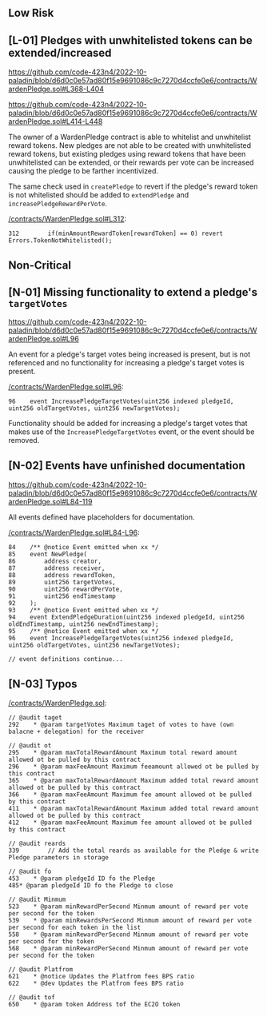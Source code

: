 ## Low Risk

## [L-01] Pledges with unwhitelisted tokens can be extended/increased
https://github.com/code-423n4/2022-10-paladin/blob/d6d0c0e57ad80f15e9691086c9c7270d4ccfe0e6/contracts/WardenPledge.sol#L368-L404

https://github.com/code-423n4/2022-10-paladin/blob/d6d0c0e57ad80f15e9691086c9c7270d4ccfe0e6/contracts/WardenPledge.sol#L414-L448

The owner of a WardenPledge contract is able to whitelist and unwhitelist reward tokens. New pledges are not able to be created with unwhitelisted reward tokens, but existing pledges using reward tokens that have been unwhitelisted can be extended, or their rewards per vote can be increased causing the pledge to be farther incentivized.

The same check used in `createPledge` to revert if the pledge's reward token is not whitelisted should be added to `extendPledge` and `increasePledgeRewardPerVote`.

[/contracts/WardenPledge.sol#L312](https://github.com/code-423n4/2022-10-paladin/blob/d6d0c0e57ad80f15e9691086c9c7270d4ccfe0e6/contracts/WardenPledge.sol#L312):
```solidity
312        if(minAmountRewardToken[rewardToken] == 0) revert Errors.TokenNotWhitelisted();
```
## Non-Critical

## [N-01] Missing functionality to extend a pledge's `targetVotes`
https://github.com/code-423n4/2022-10-paladin/blob/d6d0c0e57ad80f15e9691086c9c7270d4ccfe0e6/contracts/WardenPledge.sol#L96

An event for a pledge's target votes being increased is present, but is not referenced and no functionality for increasing a pledge's target votes is present.

[/contracts/WardenPledge.sol#L96](https://github.com/code-423n4/2022-10-paladin/blob/d6d0c0e57ad80f15e9691086c9c7270d4ccfe0e6/contracts/WardenPledge.sol#L96):
```solidity
96    event IncreasePledgeTargetVotes(uint256 indexed pledgeId, uint256 oldTargetVotes, uint256 newTargetVotes);
```

Functionality should be added for increasing a pledge's target votes that makes use of the `IncreasePledgeTargetVotes` event, or the event should be removed.

## [N-02] Events have unfinished documentation
https://github.com/code-423n4/2022-10-paladin/blob/d6d0c0e57ad80f15e9691086c9c7270d4ccfe0e6/contracts/WardenPledge.sol#L84-119

All events defined have placeholders for documentation.

[/contracts/WardenPledge.sol#L84-L96](https://github.com/code-423n4/2022-10-paladin/blob/d6d0c0e57ad80f15e9691086c9c7270d4ccfe0e6/contracts/WardenPledge.sol#L84-L96):
```solidity
84    /** @notice Event emitted when xx */
85    event NewPledge(
86        address creator,
87        address receiver,
88        address rewardToken,
89        uint256 targetVotes,
90        uint256 rewardPerVote,
91        uint256 endTimestamp
92    );
93    /** @notice Event emitted when xx */
94    event ExtendPledgeDuration(uint256 indexed pledgeId, uint256 oldEndTimestamp, uint256 newEndTimestamp);
95    /** @notice Event emitted when xx */
96    event IncreasePledgeTargetVotes(uint256 indexed pledgeId, uint256 oldTargetVotes, uint256 newTargetVotes);

// event definitions continue...
```

## [N-03] Typos

[/contracts/WardenPledge.sol](https://github.com/code-423n4/2022-10-paladin/blob/d6d0c0e57ad80f15e9691086c9c7270d4ccfe0e6/contracts/WardenPledge.sol):
```solidity
// @audit taget
292    * @param targetVotes Maximum taget of votes to have (own balacne + delegation) for the receiver

// @audit ot
295    * @param maxTotalRewardAmount Maximum total reward amount allowed ot be pulled by this contract
296    * @param maxFeeAmount Maximum feeamount allowed ot be pulled by this contract
365    * @param maxTotalRewardAmount Maximum added total reward amount allowed ot be pulled by this contract
366    * @param maxFeeAmount Maximum fee amount allowed ot be pulled by this contract
411    * @param maxTotalRewardAmount Maximum added total reward amount allowed ot be pulled by this contract
412    * @param maxFeeAmount Maximum fee amount allowed ot be pulled by this contract

// @audit reards
339        // Add the total reards as available for the Pledge & write Pledge parameters in storage

// @audit fo
453    * @param pledgeId ID fo the Pledge
485* @param pledgeId ID fo the Pledge to close

// @audit Minmum
523    * @param minRewardPerSecond Minmum amount of reward per vote per second for the token
539    * @param minRewardsPerSecond Minmum amount of reward per vote per second for each token in the list
558    * @param minRewardPerSecond Minmum amount of reward per vote per second for the token
568    * @param minRewardPerSecond Minmum amount of reward per vote per second for the token

// @audit Platfrom
621    * @notice Updates the Platfrom fees BPS ratio
622    * @dev Updates the Platfrom fees BPS ratio

// @audit tof
650    * @param token Address tof the EC2O token
```